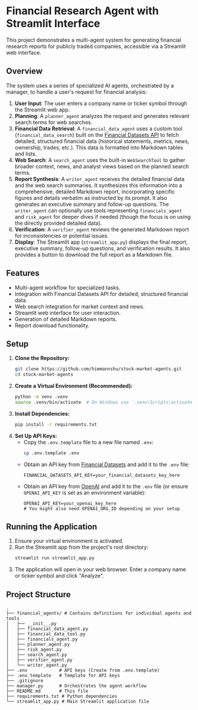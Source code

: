 # Financial Research Agent with Streamlit Interface

This project demonstrates a multi-agent system for generating financial research reports for publicly traded companies, accessible via a Streamlit web interface.

## Overview

The system uses a series of specialized AI agents, orchestrated by a manager, to handle a user's request for financial analysis:

1.  **User Input**: The user enters a company name or ticker symbol through the Streamlit web app.
2.  **Planning**: A `planner_agent` analyzes the request and generates relevant search terms for web searches.
3.  **Financial Data Retrieval**: A `financial_data_agent` uses a custom tool (`financial_data_search`) built on the [Financial Datasets API](https://docs.financialdatasets.ai/introduction) to fetch detailed, structured financial data (historical statements, metrics, news, ownership, trades, etc.). This data is formatted into Markdown tables and lists.
4.  **Web Search**: A `search_agent` uses the built-in `WebSearchTool` to gather broader context, news, and analyst views based on the planned search terms.
5.  **Report Synthesis**: A `writer_agent` receives the detailed financial data and the web search summaries. It synthesizes this information into a comprehensive, detailed Markdown report, incorporating specific figures and details verbatim as instructed by its prompt. It also generates an executive summary and follow-up questions. The `writer_agent` can optionally use tools representing `financials_agent` and `risk_agent` for deeper dives if needed (though the focus is on using the directly provided detailed data).
6.  **Verification**: A `verifier_agent` reviews the generated Markdown report for inconsistencies or potential issues.
7.  **Display**: The Streamlit app (`streamlit_app.py`) displays the final report, executive summary, follow-up questions, and verification results. It also provides a button to download the full report as a Markdown file.

## Features

*   Multi-agent workflow for specialized tasks.
*   Integration with Financial Datasets API for detailed, structured financial data.
*   Web search integration for market context and news.
*   Streamlit web interface for user interaction.
*   Generation of detailed Markdown reports.
*   Report download functionality.

## Setup

1.  **Clone the Repository:**
    ```bash
    git clone https://github.com/himmannshu/stock-market-agents.git
    cd stock-market-agents
    ```
2.  **Create a Virtual Environment (Recommended):**
    ```bash
    python -m venv .venv
    source .venv/bin/activate  # On Windows use `.venv\Scripts\activate`
    ```
3.  **Install Dependencies:**
    ```bash
    pip install -r requirements.txt
    ```
4.  **Set Up API Keys:**
    *   Copy the `.env.template` file to a new file named `.env`:
        ```bash
        cp .env.template .env
        ```
    *   Obtain an API key from [Financial Datasets](https://financialdatasets.ai) and add it to the `.env` file:
        ```
        FINANCIAL_DATASETS_API_KEY=your_financial_datasets_key_here
        ```
    *   Obtain an API key from [OpenAI](https://platform.openai.com/api-keys) and add it to the `.env` file (or ensure `OPENAI_API_KEY` is set as an environment variable):
        ```
        OPENAI_API_KEY=your_openai_key_here
        # You might also need OPENAI_ORG_ID depending on your setup
        ```

## Running the Application

1.  Ensure your virtual environment is activated.
2.  Run the Streamlit app from the project's root directory:
    ```bash
    streamlit run streamlit_app.py
    ```
3.  The application will open in your web browser. Enter a company name or ticker symbol and click "Analyze".

## Project Structure

```
.
├── financial_agents/ # Contains definitions for individual agents and tools
│   ├── __init__.py
│   ├── financial_data_agent.py
│   ├── financial_data_tool.py
│   ├── financials_agent.py
│   ├── planner_agent.py
│   ├── risk_agent.py
│   ├── search_agent.py
│   ├── verifier_agent.py
│   └── writer_agent.py
├── .env            # API keys (Create from .env.template)
├── .env.template   # Template for API keys
├── .gitignore
├── manager.py      # Orchestrates the agent workflow
├── README.md       # This file
├── requirements.txt # Python dependencies
└── streamlit_app.py # Main Streamlit application file
```
